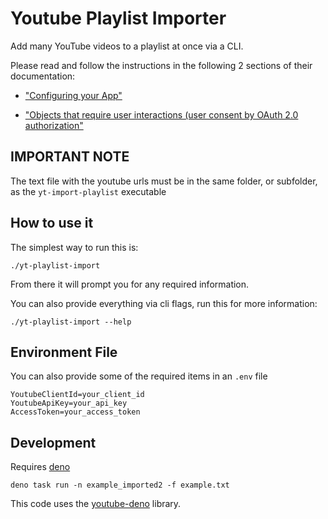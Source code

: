 # Youtube Playlist Importer

Add many YouTube videos to a playlist at once via a CLI.

Please read and follow the instructions in the following 2 sections of their documentation:

- ["Configuring your App"](https://github.com/akshgpt7/youtube-deno#configuring-your-app)

- ["Objects that require user interactions (user consent by OAuth 2.0 authorization"](https://github.com/akshgpt7/youtube-deno#objects-that-require-user-interactions-user-consent-by-oauth-20-authorization)

## IMPORTANT NOTE

The text file with the youtube urls must be in the same folder, or subfolder, as the `yt-import-playlist` executable

## How to use it

The simplest way to run this is:

```
./yt-playlist-import
```

From there it will prompt you for any required information.

You can also provide everything via cli flags, run this for more information:

```
./yt-playlist-import --help
```

## Environment File

You can also provide some of the required items in an `.env` file

```
YoutubeClientId=your_client_id
YoutubeApiKey=your_api_key
AccessToken=your_access_token
```

## Development

Requires [deno](https://docs.deno.com/runtime/manual/getting_started/installation)

```
deno task run -n example_imported2 -f example.txt
```

This code uses the [youtube-deno](https://github.com/akshgpt7/youtube-deno) library.
